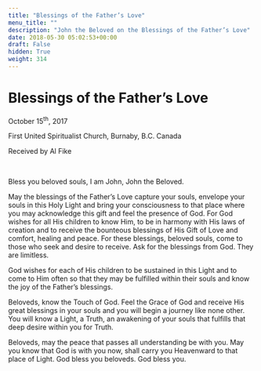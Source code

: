 ```yaml
---
title: "Blessings of the Father’s Love"
menu_title: ""
description: "John the Beloved on the Blessings of the Father’s Love"
date: 2018-05-30 05:02:53+00:00
draft: False
hidden: True
weight: 314
---
```

# Blessings of the Father’s Love
October 15<sup>th</sup>, 2017

First United Spiritualist Church, Burnaby, B.C. Canada

Received by Al Fike

 

Bless you beloved souls, I am John, John the Beloved.

May the blessings of the Father’s Love capture your souls, envelope your souls in this Holy Light and bring your consciousness to that place where you may acknowledge this gift and feel the presence of God. For God wishes for all His children to know Him, to be in harmony with His laws of creation and to receive the bounteous blessings of His Gift of Love and comfort, healing and peace. For these blessings, beloved souls, come to those who seek and desire to receive. Ask for the blessings from God. They are limitless.

God wishes for each of His children to be sustained in this Light and to come to Him often so that they may be fulfilled within their souls and know the joy of the Father’s blessings.

Beloveds, know the Touch of God. Feel the Grace of God and receive His great blessings in your souls and you will begin a journey like none other. You will know a Light, a Truth, an awakening of your souls that fulfills that deep desire within you for Truth.

Beloveds, may the peace that passes all understanding be with you. May you know that God is with you now, shall carry you Heavenward to that place of Light. God bless you beloveds. God bless you. 



